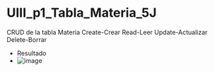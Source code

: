 # UIII_p1_Tabla_Materia_5J
CRUD de la tabla Materia Create-Crear Read-Leer Update-Actualizar Delete-Borrar
- Resultado
- ![image](https://github.com/user-attachments/assets/169554e8-93d0-4b8d-bc69-e783268baa65)
